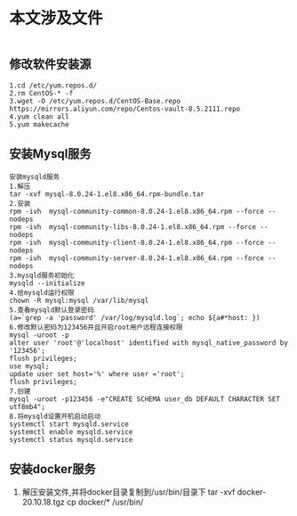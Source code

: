 # 本文涉及文件
```
```

##  修改软件安装源
```
1.cd /etc/yum.repos.d/
2.rm CentOS-* -f
3.wget -O /etc/yum.repos.d/CentOS-Base.repo https://mirrors.aliyun.com/repo/Centos-vault-8.5.2111.repo
4.yum clean all
5.yum makecache
```
## 安装Mysql服务
```
安装mysqld服务
1.解压
tar -xvf mysql-8.0.24-1.el8.x86_64.rpm-bundle.tar
2.安装
rpm -ivh  mysql-community-common-8.0.24-1.el8.x86_64.rpm --force --nodeps
rpm -ivh  mysql-community-libs-8.0.24-1.el8.x86_64.rpm --force --nodeps
rpm -ivh  mysql-community-client-8.0.24-1.el8.x86_64.rpm --force --nodeps
rpm -ivh  mysql-community-server-8.0.24-1.el8.x86_64.rpm --force --nodeps
3.mysqld服务初始化
mysqld --initialize
4.给mysqld运行权限  
chown -R mysql:mysql /var/lib/mysql
5.查看mysqld默认登录密码
(a=`grep -a 'password' /var/log/mysqld.log`; echo ${a#*host: })
6.修改默认密码为123456并且开启root用户远程连接权限
mysql -uroot -p
alter user 'root'@'localhost' identified with mysql_native_password by '123456';
flush privileges;
use mysql;
update user set host='%' where user ='root';
flush privileges;
7.创建
mysql -uroot -p123456 -e"CREATE SCHEMA user_db DEFAULT CHARACTER SET utf8mb4";
8.将mysqld设置开机启动启动
systemctl start mysqld.service
systemctl enable mysqld.service
systemctl status mysqld.service
```
## 安装docker服务
1.  解压安装文件,并将docker目录复制到/usr/bin/目录下
tar -xvf docker-20.10.18.tgz
cp docker/* /usr/bin/
<!--stackedit_data:
eyJoaXN0b3J5IjpbMTE2NDMwOTM3Nyw2OTY4NTMxNzBdfQ==
-->